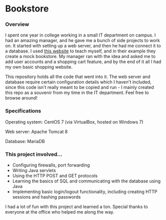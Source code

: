 # Bookstore

### Overview
I spent one year in college working in a small IT department on campus.  I had an amazing manager, and he gave me a bunch of side projects to work on.  It started with setting up a web server, and then he had me connect it to a database.  I used [this website](https://www.ntu.edu.sg/home/ehchua/programming/howto/Tomcat_HowTo.html) to teach myself, and in their example they create a mock bookstore.  My manager ran with the idea and asked me to add user accounts and a shopping cart feature, and by the end of it all I had my own basic shopping website.

This repository holds all the code that went into it.  The web server and database require certain configuration details which I haven't included, since this code isn't really meant to be copied and run - I mainly created this repo as a souvenir from my time in the IT department.  Feel free to browse around!

### Specifications
Operating system: CentOS 7 (via VirtualBox, hosted on Windows 7)

Web server: Apache Tomcat 8

Database: MariaDB

### This project involved...
* Configuring firewalls, port forwarding
* Writing Java servlets
* Using the HTTP POST and GET protocols
* Learning the basics of SQL and communicating with the database using Java
* Implementing basic login/logout functionality, including creating HTTP sessions and hashing passwords

I had a lot of fun with this project and learned a ton.  Special thanks to everyone at the office who helped me along the way.
